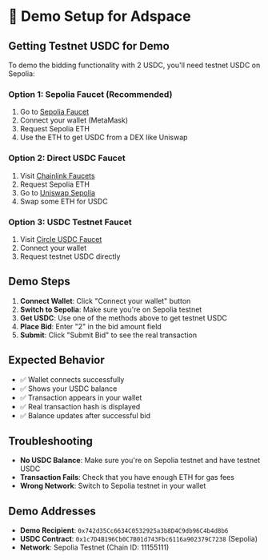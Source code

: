 # 🎯 Demo Setup for Adspace

## Getting Testnet USDC for Demo

To demo the bidding functionality with 2 USDC, you'll need testnet USDC on Sepolia:

### Option 1: Sepolia Faucet (Recommended)
1. Go to [Sepolia Faucet](https://sepoliafaucet.com/)
2. Connect your wallet (MetaMask)
3. Request Sepolia ETH
4. Use the ETH to get USDC from a DEX like Uniswap

### Option 2: Direct USDC Faucet
1. Visit [Chainlink Faucets](https://faucets.chain.link/sepolia)
2. Request Sepolia ETH
3. Go to [Uniswap Sepolia](https://app.uniswap.org/#/swap?chain=sepolia)
4. Swap some ETH for USDC

### Option 3: USDC Testnet Faucet
1. Visit [Circle USDC Faucet](https://faucet.circle.com/)
2. Connect your wallet
3. Request testnet USDC directly

## Demo Steps

1. **Connect Wallet**: Click "Connect your wallet" button
2. **Switch to Sepolia**: Make sure you're on Sepolia testnet
3. **Get USDC**: Use one of the methods above to get testnet USDC
4. **Place Bid**: Enter "2" in the bid amount field
5. **Submit**: Click "Submit Bid" to see the real transaction

## Expected Behavior

- ✅ Wallet connects successfully
- ✅ Shows your USDC balance
- ✅ Transaction appears in your wallet
- ✅ Real transaction hash is displayed
- ✅ Balance updates after successful bid

## Troubleshooting

- **No USDC Balance**: Make sure you're on Sepolia testnet and have testnet USDC
- **Transaction Fails**: Check that you have enough ETH for gas fees
- **Wrong Network**: Switch to Sepolia testnet in your wallet

## Demo Addresses

- **Demo Recipient**: `0x742d35Cc6634C0532925a3b8D4C9db96C4b4d8b6`
- **USDC Contract**: `0x1c7D4B196Cb0C7B01d743Fbc6116a902379C7238` (Sepolia)
- **Network**: Sepolia Testnet (Chain ID: 11155111)
